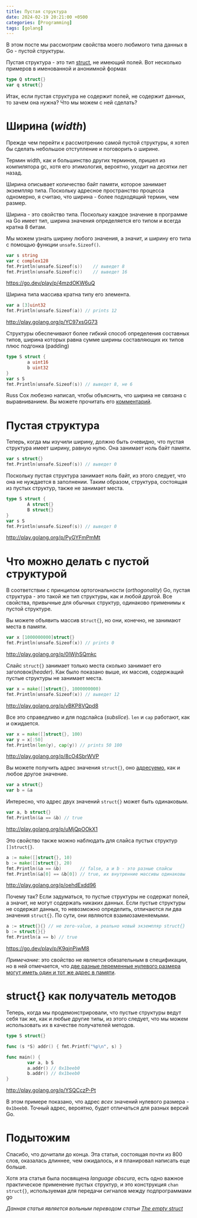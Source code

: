 ```yaml
---
title: Пустая структура
date: 2024-02-19 20:21:00 +0500
categories: [Programming]
tags: [golang]
---
```



В этом посте мы рассмотрим свойства моего любимого типа данных в Go - пустой структуры.

Пустая структура - это тип [struct](https://go.dev/ref/spec#Struct_types), не имеющий полей. 
Вот несколько примеров в именованной и анонимной формах

```go
type Q struct{}
var q struct{}
```

Итак, если пустая структура не содержит полей, не содержит данных, то зачем она нужна? Что мы можем с ней сделать?

# Ширина (<i>width</i>)
Прежде чем перейти к рассмотрению самой пустой структуры, я хотел бы сделать небольшое отступление и поговорить о ширине.

Термин width, как и большинство других терминов, пришел из компилятора gc, хотя его этимология, вероятно, уходит на десятки лет назад.

Ширина описывает количество байт памяти, которое занимает экземпляр типа. 
Поскольку адресное пространство процесса одномерно, я считаю, что ширина - более подходящий термин, чем размер.

Ширина - это свойство типа. 
Поскольку каждое значение в программе на Go имеет тип, ширина значения определяется его типом и всегда кратна 8 битам.

Мы можем узнать ширину любого значения, а значит, и ширину его типа с помощью функции `unsafe.Sizeof()`.

```go
var s string
var c complex128
fmt.Println(unsafe.Sizeof(s))	 // выведет 8
fmt.Println(unsafe.Sizeof(c))	 // выведет 16
```
https://go.dev/play/p/4mzdOKW6uQ

Ширина типа массива кратна типу его элемента.

```go
var a [3]uint32
fmt.Println(unsafe.Sizeof(a)) // prints 12
```
http://play.golang.org/p/YC97xsGG73

Структуры обеспечивают более гибкий способ определения составных типов, 
ширина которых равна сумме ширины составляющих их типов плюс подгонка (padding)

```go
type S struct {
        a uint16 
        b uint32
}
var s S
fmt.Println(unsafe.Sizeof(s)) // выведет 8, не 6

```
Russ Cox любезно написал, чтобы объяснить, что ширина не связана с выравниванием. Вы можете прочитать его [комментарий](https://dave.cheney.net/2014/03/25/the-empty-struct#comment-2815).


# Пустая структура
Теперь, когда мы изучили ширину, должно быть очевидно, что пустая структура имеет ширину, равную нулю. Она занимает ноль байт памяти.
```go
var s struct{}
fmt.Println(unsafe.Sizeof(s)) // выведет 0
```
Поскольку пустая структура занимает ноль байт, из этого следует, что она не нуждается в заполнении. 
Таким образом, структура, состоящая из пустых структур, также не занимает места.

```go
type S struct {
        A struct{}
        B struct{}
}
var s S
fmt.Println(unsafe.Sizeof(s)) // выведет 0
```
http://play.golang.org/p/PyGYFmPmMt

# Что можно делать с пустой структурой
В соответствии с принципом ортогональности (<i>orthogonality</i>) Go, пустая структура - это такой же тип структуры, как и любой другой. 
Все свойства, привычные для обычных структур, одинаково применимы к пустой структуре.

Вы можете объявить массив s`truct{}`, но они, конечно, не занимают места в памяти.

```go
var x [1000000000]struct{}
fmt.Println(unsafe.Sizeof(x)) // prints 0
```
http://play.golang.org/p/0lWjhSQmkc

Слайс `struct{}` занимает только места сколько занимает его заголовок(<i>header</i>). 
Как было показано выше, их массив, содержащий пустые структуры не занимает места.

```go
var x = make([]struct{}, 1000000000)
fmt.Println(unsafe.Sizeof(x)) // выведет 12 
```
http://play.golang.org/p/vBKP8VQpd8

Все это справедливо и для подслайса (<i>subslice</i>). `len` и `cap` работают, как и ожидается.
```go
var x = make([]struct{}, 100)
var y = x[:50]
fmt.Println(len(y), cap(y)) // prints 50 100
```
http://play.golang.org/p/8cO4SbrWVP

Вы можете получить адрес значения `struct{}`, оно [адресуемо](https://go.dev/ref/spec#Address_operators), как и любое другое значение.
```go
var a struct{}
var b = &a
```

Интересно, что адрес двух значений `struct{}` может быть одинаковым.
```go
var a, b struct{}
fmt.Println(&a == &b) // true
```
http://play.golang.org/p/uMjQpOOkX1

Это свойство также можно наблюдать для слайса пустых структур `[]struct{}`.
```go
a := make([]struct{}, 10)
b := make([]struct{}, 20)
fmt.Println(&a == &b)       // false, a и b - это разные слайсы
fmt.Println(&a[0] == &b[0]) // true, их внутренние массивы одинаковы
```
http://play.golang.org/p/oehdExdd96

Почему так? Если задуматься, то пустые структуры не содержат полей, а значит, не могут содержать никаких данных. 
Если пустые структуры не содержат данных, то невозможно определить, отличаются ли два значения `struct{}`. 
По сути, они являются взаимозаменяемыми.

```go
a := struct{}{} // не zero-value, а реально новый экземпляр struct{}
b := struct{}{}
fmt.Println(a == b) // true
```
https://go.dev/play/p/K9qjnPiwM8

<i>Примечание</i>: это свойство не является обязательным в спецификации, но в ней отмечается, 
что [две разные переменные нулевого размера могут иметь один и тот же адрес в памяти](http://golang.org/ref/spec#Size_and_alignment_guarantees).


# struct{} как получатель методов
Теперь, когда мы продемонстрировали, что пустые структуры ведут себя так же, как и любые другие типы, из этого следует, 
что мы можем использовать их в качестве получателей методов.

```go
type S struct{}

func (s *S) addr() { fmt.Printf("%p\n", s) }

func main() {
        var a, b S
        a.addr() // 0x1beeb0
        b.addr() // 0x1beeb0
}
```
http://play.golang.org/p/YSQCczP-Pt

В этом примере показано, что адрес <i>всех</i> значений нулевого размера - `0x1beeb0`. 
Точный адрес, вероятно, будет отличаться для разных версий Go.

# Подытожим
Спасибо, что дочитали до конца. 
Эта статья, состоящая почти из 800 слов, оказалась длиннее, чем ожидалось, и я планировал написать еще больше.

Хотя эта статья была посвящена <i>language obscura</i>, есть одно важное практическое применение пустых структур, 
и это конструкция `chan struct{}`, используемая для передачи сигналов между подпрограммами go

<i>Данная статья является вольным переводом статьи [The empty struct](https://dave.cheney.net/2014/03/25/the-empty-struct)</i>
